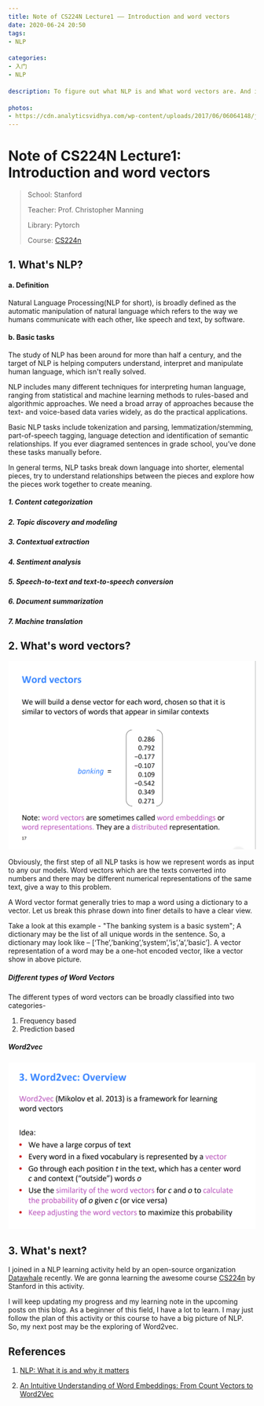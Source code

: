 ```yaml
---
title: Note of CS224N Lecture1 —— Introduction and word vectors
date: 2020-06-24 20:50
tags:
- NLP

categories:
- 入门
- NLP

description: To figure out what NLP is and What word vectors are. And it's a start for me to take notes in English, cause I want to improve my English. 

photos:
- https://cdn.analyticsvidhya.com/wp-content/uploads/2017/06/06064148/joke.jpg
---
```




# Note of CS224N Lecture1: Introduction and word vectors

> School:  Stanford
>
> Teacher: Prof. Christopher Manning
>
> Library: Pytorch
>
> Course: [CS224n](https://web.stanford.edu/class/archive/cs/cs224n/cs224n.1194/index.html)

## 1. What's NLP?

#### a. Definition

Natural Language Processing(NLP for short),  is broadly defined as the automatic manipulation of natural language which refers to the way we humans communicate with each other, like speech and text, by software. 

#### b. Basic tasks

The study of NLP has been around for more than half a century, and the target of NLP is helping computers understand, interpret and manipulate human language, which isn't really solved. 

NLP includes many different techniques for interpreting human language, ranging from statistical and machine learning methods to rules-based and algorithmic approaches. We need a broad array of approaches because the text- and voice-based data varies widely, as do the practical applications. 

Basic NLP tasks include tokenization and parsing, lemmatization/stemming, part-of-speech tagging, language detection and identification of semantic relationships. If you ever diagramed sentences in grade school, you’ve done these tasks manually before. 

In general terms, NLP tasks break down language into shorter, elemental pieces, try to understand relationships between the pieces and explore how the pieces work together to create meaning.

##### 1. Content categorization

##### 2. Topic discovery and modeling

##### 3. Contextual extraction

##### 4. Sentiment analysis

##### 5. Speech-to-text and text-to-speech conversion

##### 6. Document summarization

##### 7. Machine translation



## 2. What's word vectors?

![](2020-06-24-notes-of-CS224n-part1/word_vectors.png)

Obviously, the first step of all NLP tasks is how we represent words as input to any our models. Word vectors which are the texts converted into numbers and there may be different numerical representations of the same text, give a way to this problem. 

A Word vector format generally tries to map a word using a dictionary to a vector. Let us break this phrase down into finer details to have a clear view.

Take a look at this example - "The banking system is a basic system"; A dictionary may be the list of all unique words in the sentence. So, a dictionary may look like – [‘The’,’banking’,’system’,’is’,’a’,’basic’]. A vector representation of a word may be a one-hot encoded vector, like a vector show in above picture.

##### Different types of Word Vectors

The different types of word vectors can be broadly classified into two categories-

1. Frequency based
2. Prediction based

##### Word2vec

![](2020-06-24-notes-of-CS224n-part1/word2vec.png)



## 3. What's next?

I joined in a NLP learning activity held by an open-source organization [Datawhale](https://datawhale.club/) recently. We are gonna learning the awesome course [CS224n](https://web.stanford.edu/class/archive/cs/cs224n/cs224n.1194/index.html) by Stanford in this activity. 

I will keep updating my progress and my learning note in the upcoming posts on this blog. As a beginner of this field, I have a lot to learn. I may just follow the plan of this activity or this course to have a big picture of NLP. So, my next post may be the exploring of Word2vec.



## References

1. [NLP: What it is and why it matters](https://www.sas.com/en_us/insights/analytics/what-is-natural-language-processing-nlp.html#howitworks)

2. [An Intuitive Understanding of Word Embeddings: From Count Vectors to Word2Vec](https://www.analyticsvidhya.com/blog/2017/06/word-embeddings-count-word2veec/)

   



